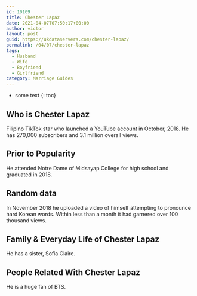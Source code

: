 ```yaml
---
id: 10109
title: Chester Lapaz
date: 2021-04-07T07:50:17+00:00
author: victor
layout: post
guid: https://ukdataservers.com/chester-lapaz/
permalink: /04/07/chester-lapaz
tags:
  - Husband
  - Wife
  - Boyfriend
  - Girlfriend
category: Marriage Guides
---
```


* some text
{: toc}


## Who is Chester Lapaz



Filipino TikTok star who launched a YouTube account in October, 2018. He has 270,000 subscribers and 3.1 million overall views. 

                
                
                
## Prior to Popularity



He attended Notre Dame of Midsayap College for high school and graduated in 2018. 

                
                
                
## Random data



In November 2018 he uploaded a video of himself attempting to pronounce hard Korean words. Within less than a month it had garnered over 100 thousand views. 

                
                
                
## Family & Everyday Life of Chester Lapaz



He has a sister, Sofia Claire. 

                
                
                
## People Related With Chester Lapaz



He is a huge fan of BTS. 

                
              
            
          
          
          